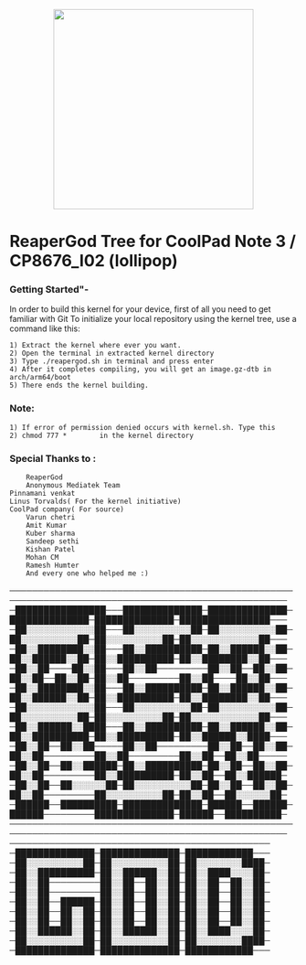 <p align="center">
  <img src="https://camo.githubusercontent.com/c706adc9f4198eb7cabec64ba62e73834f4f4ed6/687474703a2f2f7777772e636f6f6c706164666f72756d732e636f6d2f646174612f6174746163686d656e742f666f72756d2f3230313730312f32362f3137313435356a77776a703776356c6b676b7663707a2e706e67" width="350"/>
  </p>
<h1> ReaperGod Tree for CoolPad Note 3 / CP8676_I02 (lollipop)</h1>

<h3>Getting Started"- </h3>
In order to build this kernel for your device, first of all you need to get familiar with Git 
To initialize your local repository using the kernel tree, use a command like this:
	
	1) Extract the kernel where ever you want.
	2) Open the terminal in extracted kernel directory
	3) Type ./reapergod.sh in terminal and press enter
	4) After it completes compiling, you will get an image.gz-dtb in arch/arm64/boot
	5) There ends the kernel building.
<h3> Note: </h3> 
	
	1) If error of permission denied occurs with kernel.sh. Type this 
	2) chmod 777 *        in the kernel directory
	
<h3>Special Thanks to :</h3>
	
        ReaperGod
        Anonymous Mediatek Team
	Pinnamani venkat
	Linus Torvalds( For the kernel initiative)
	CoolPad company( For source)
        Varun chetri 
        Amit Kumar
        Kuber sharma 
        Sandeep sethi
        Kishan Patel
        Mohan CM
        Ramesh Humter
        And every one who helped me :)
 
	
───────────────────────────────────────────────────────────────────────────────────────────────────
─████████████████───██████████████─██████████████─██████████████─██████████████─████████████████───
─██░░░░░░░░░░░░██───██░░░░░░░░░░██─██░░░░░░░░░░██─██░░░░░░░░░░██─██░░░░░░░░░░██─██░░░░░░░░░░░░██───
─██░░████████░░██───██░░██████████─██░░██████░░██─██░░██████░░██─██░░██████████─██░░████████░░██───
─██░░██────██░░██───██░░██─────────██░░██──██░░██─██░░██──██░░██─██░░██─────────██░░██────██░░██───
─██░░████████░░██───██░░██████████─██░░██████░░██─██░░██████░░██─██░░██████████─██░░████████░░██───
─██░░░░░░░░░░░░██───██░░░░░░░░░░██─██░░░░░░░░░░██─██░░░░░░░░░░██─██░░░░░░░░░░██─██░░░░░░░░░░░░██───
─██░░██████░░████───██░░██████████─██░░██████░░██─██░░██████████─██░░██████████─██░░██████░░████───
─██░░██──██░░██─────██░░██─────────██░░██──██░░██─██░░██─────────██░░██─────────██░░██──██░░██─────
─██░░██──██░░██████─██░░██████████─██░░██──██░░██─██░░██─────────██░░██████████─██░░██──██░░██████─
─██░░██──██░░░░░░██─██░░░░░░░░░░██─██░░██──██░░██─██░░██─────────██░░░░░░░░░░██─██░░██──██░░░░░░██─
─██████──██████████─██████████████─██████──██████─██████─────────██████████████─██████──██████████─
───────────────────────────────────────────────────────────────────────────────────────────────────
──────────────────────────────────────────────
─██████████████─██████████████─████████████───
─██░░░░░░░░░░██─██░░░░░░░░░░██─██░░░░░░░░████─
─██░░██████████─██░░██████░░██─██░░████░░░░██─
─██░░██─────────██░░██──██░░██─██░░██──██░░██─
─██░░██─────────██░░██──██░░██─██░░██──██░░██─
─██░░██──██████─██░░██──██░░██─██░░██──██░░██─
─██░░██──██░░██─██░░██──██░░██─██░░██──██░░██─
─██░░██──██░░██─██░░██──██░░██─██░░██──██░░██─
─██░░██████░░██─██░░██████░░██─██░░████░░░░██─
─██░░░░░░░░░░██─██░░░░░░░░░░██─██░░░░░░░░████─
─██████████████─██████████████─████████████───

